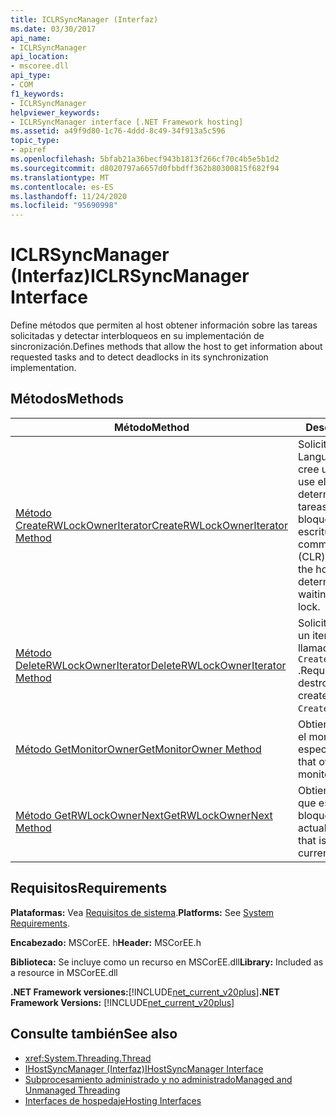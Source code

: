 ```yaml
---
title: ICLRSyncManager (Interfaz)
ms.date: 03/30/2017
api_name:
- ICLRSyncManager
api_location:
- mscoree.dll
api_type:
- COM
f1_keywords:
- ICLRSyncManager
helpviewer_keywords:
- ICLRSyncManager interface [.NET Framework hosting]
ms.assetid: a49f9d80-1c76-4ddd-8c49-34f913a5c596
topic_type:
- apiref
ms.openlocfilehash: 5bfab21a36becf943b1813f266cf70c4b5e5b1d2
ms.sourcegitcommit: d8020797a6657d0fbbdff362b80300815f682f94
ms.translationtype: MT
ms.contentlocale: es-ES
ms.lasthandoff: 11/24/2020
ms.locfileid: "95690998"
---
```

# <a name="iclrsyncmanager-interface"></a><span data-ttu-id="b35eb-102">ICLRSyncManager (Interfaz)</span><span class="sxs-lookup"><span data-stu-id="b35eb-102">ICLRSyncManager Interface</span></span>

<span data-ttu-id="b35eb-103">Define métodos que permiten al host obtener información sobre las tareas solicitadas y detectar interbloqueos en su implementación de sincronización.</span><span class="sxs-lookup"><span data-stu-id="b35eb-103">Defines methods that allow the host to get information about requested tasks and to detect deadlocks in its synchronization implementation.</span></span>  
  
## <a name="methods"></a><span data-ttu-id="b35eb-104">Métodos</span><span class="sxs-lookup"><span data-stu-id="b35eb-104">Methods</span></span>  
  
|<span data-ttu-id="b35eb-105">Método</span><span class="sxs-lookup"><span data-stu-id="b35eb-105">Method</span></span>|<span data-ttu-id="b35eb-106">Descripción</span><span class="sxs-lookup"><span data-stu-id="b35eb-106">Description</span></span>|  
|------------|-----------------|  
|[<span data-ttu-id="b35eb-107">Método CreateRWLockOwnerIterator</span><span class="sxs-lookup"><span data-stu-id="b35eb-107">CreateRWLockOwnerIterator Method</span></span>](iclrsyncmanager-createrwlockowneriterator-method.md)|<span data-ttu-id="b35eb-108">Solicita que el Common Language Runtime (CLR) cree un iterador para que lo use el host con el fin de determinar el conjunto de tareas que esperan en un bloqueo de lectura y escritura.</span><span class="sxs-lookup"><span data-stu-id="b35eb-108">Requests that the common language runtime (CLR) create an iterator for the host to use to determine the set of tasks waiting on a reader-writer lock.</span></span>|  
|[<span data-ttu-id="b35eb-109">Método DeleteRWLockOwnerIterator</span><span class="sxs-lookup"><span data-stu-id="b35eb-109">DeleteRWLockOwnerIterator Method</span></span>](iclrsyncmanager-deleterwlockowneriterator-method.md)|<span data-ttu-id="b35eb-110">Solicita que CLR destruya un iterador creado por una llamada a `CreateRWLockOwnerIterator` .</span><span class="sxs-lookup"><span data-stu-id="b35eb-110">Requests that the CLR destroy an iterator that was created by a call to `CreateRWLockOwnerIterator`.</span></span>|  
|[<span data-ttu-id="b35eb-111">Método GetMonitorOwner</span><span class="sxs-lookup"><span data-stu-id="b35eb-111">GetMonitorOwner Method</span></span>](iclrsyncmanager-getmonitorowner-method.md)|<span data-ttu-id="b35eb-112">Obtiene la tarea que posee el monitor especificado.</span><span class="sxs-lookup"><span data-stu-id="b35eb-112">Gets the task that owns the specified monitor.</span></span>|  
|[<span data-ttu-id="b35eb-113">Método GetRWLockOwnerNext</span><span class="sxs-lookup"><span data-stu-id="b35eb-113">GetRWLockOwnerNext Method</span></span>](iclrsyncmanager-getrwlockownernext-method.md)|<span data-ttu-id="b35eb-114">Obtiene la siguiente tarea que está esperando en el bloqueo de lector-Writer actual.</span><span class="sxs-lookup"><span data-stu-id="b35eb-114">Gets the next task that is waiting on the current reader-writer lock.</span></span>|  
  
## <a name="requirements"></a><span data-ttu-id="b35eb-115">Requisitos</span><span class="sxs-lookup"><span data-stu-id="b35eb-115">Requirements</span></span>  

 <span data-ttu-id="b35eb-116">**Plataformas:** Vea [Requisitos de sistema](../../get-started/system-requirements.md).</span><span class="sxs-lookup"><span data-stu-id="b35eb-116">**Platforms:** See [System Requirements](../../get-started/system-requirements.md).</span></span>  
  
 <span data-ttu-id="b35eb-117">**Encabezado:** MSCorEE. h</span><span class="sxs-lookup"><span data-stu-id="b35eb-117">**Header:** MSCorEE.h</span></span>  
  
 <span data-ttu-id="b35eb-118">**Biblioteca:** Se incluye como un recurso en MSCorEE.dll</span><span class="sxs-lookup"><span data-stu-id="b35eb-118">**Library:** Included as a resource in MSCorEE.dll</span></span>  
  
 <span data-ttu-id="b35eb-119">**.NET Framework versiones:**[!INCLUDE[net_current_v20plus](../../../../includes/net-current-v20plus-md.md)]</span><span class="sxs-lookup"><span data-stu-id="b35eb-119">**.NET Framework Versions:** [!INCLUDE[net_current_v20plus](../../../../includes/net-current-v20plus-md.md)]</span></span>  
  
## <a name="see-also"></a><span data-ttu-id="b35eb-120">Consulte también</span><span class="sxs-lookup"><span data-stu-id="b35eb-120">See also</span></span>

- <xref:System.Threading.Thread>
- [<span data-ttu-id="b35eb-121">IHostSyncManager (Interfaz)</span><span class="sxs-lookup"><span data-stu-id="b35eb-121">IHostSyncManager Interface</span></span>](ihostsyncmanager-interface.md)
- <span data-ttu-id="b35eb-122">[Subprocesamiento administrado y no administrado](/previous-versions/dotnet/netframework-4.0/5s8ee185(v=vs.100))</span><span class="sxs-lookup"><span data-stu-id="b35eb-122">[Managed and Unmanaged Threading](/previous-versions/dotnet/netframework-4.0/5s8ee185(v=vs.100))</span></span>
- [<span data-ttu-id="b35eb-123">Interfaces de hospedaje</span><span class="sxs-lookup"><span data-stu-id="b35eb-123">Hosting Interfaces</span></span>](hosting-interfaces.md)
